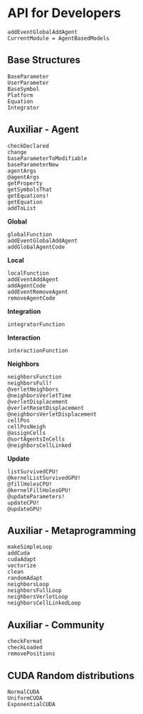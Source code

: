# API for Developers

```@meta
addEventGlobalAddAgent
CurrentModule = AgentBasedModels
```

## Base Structures

```@docs
BaseParameter
UserParameter
BaseSymbol
Platform
Equation
Integrator
```

## Auxiliar - Agent

```@docs
checkDeclared
change
baseParameterToModifiable
baseParameterNew
agentArgs
@agentArgs
getProperty
getSymbolsThat
getEquations!
getEquation
addToList
```

**Global**

```@docs
globalFunction
addEventGlobalAddAgent
addGlobalAgentCode
```

**Local**

```@docs
localFunction
addEventAddAgent
addAgentCode
addEventRemoveAgent
removeAgentCode
```

**Integration**

```@docs
integratorFunction
```

**Interaction**

```@docs
interactionFunction
```

**Neighbors**
```@docs
neighborsFunction
neighborsFull!
@verletNeighbors
@neighborsVerletTime
@verletDisplacement
@verletResetDisplacement
@neighborsVerletDisplacement
cellPos
cellPosNeigh
@assignCells
@sortAgentsInCells
@neighborsCellLinked
```

**Update**
```@docs
listSurvivedCPU!
@kernelListSurvivedGPU!
@fillHolesCPU!
@kernelFillHolesGPU!
@updateParameters!
updateCPU!
@updateGPU!
```

## Auxiliar - Metaprogramming

```@docs
makeSimpleLoop
addCuda
cudaAdapt
vectorize
clean
randomAdapt
neighborsLoop
neighborsFullLoop
neighborsVerletLoop
neighborsCellLinkedLoop
```
## Auxiliar - Community

```@docs
checkFormat
checkLoaded
removePositions
```

## CUDA Random distributions

```@docs
NormalCUDA
UniformCUDA
ExponentialCUDA
```
